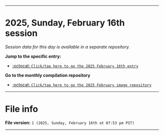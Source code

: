 
***

# 2025, Sunday, February 16th session

_Session data for this day is available in a separate repository._

**Jump to the specific entry:**

- [:octocat: `Click/tap here to go the 2025 February 16th entry`](https://github.com/seanpm2001/SeansLifeArchive_Images_ModernSmurfsVillage_Y2025_V2/tree/SeansLifeArchive_ModernSmurfsVillage_Y2025_V2_Main-dev/2025/02_February/16/)

**Go to the monthly compilation repository**

- [:octocat: `Click/tap here to go the 2025 February image repository`](https://github.com/seanpm2001/SeansLifeArchive_Images_ModernSmurfsVillage_Y2025_V2/)

***

# File info

**File version:** `1 (2025, Sunday, February 16th at 07:53 pm PST)`

***
